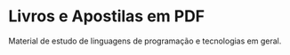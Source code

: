 # Livros e Apostilas em PDF
 Material de estudo de linguagens de programação e tecnologias em geral.
